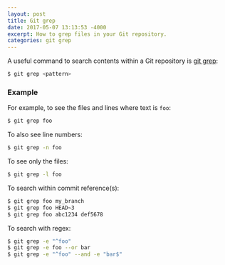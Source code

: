 ```yaml
---
layout: post
title: Git grep
date: 2017-05-07 13:13:53 -4000
excerpt: How to grep files in your Git repository.
categories: git grep
---
```


A useful command to search contents within a Git repository is [git grep](https://git-scm.com/docs/git-grep):

```sh
$ git grep <pattern>
```

### Example

For example, to see the files and lines where text is `foo`:

```sh
$ git grep foo
```

To also see line numbers:

```sh
$ git grep -n foo
```

To see only the files:

```sh
$ git grep -l foo
```

To search within commit reference(s):

```sh
$ git grep foo my_branch
$ git grep foo HEAD~3
$ git grep foo abc1234 def5678
```

To search with regex:

```sh
$ git grep -e "^foo"
$ git grep -e foo --or bar
$ git grep -e "^foo" --and -e "bar$"
```
